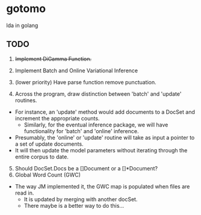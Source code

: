 gotomo
======
lda in golang

## TODO
1. ~~Implement DiGamma Function.~~   
2. Implement Batch and Online Variational Inference
3. (lower priority) Have parse function remove punctuation. 

4. Across the program, draw distinction between 'batch' and 'update' routines.
  * For instance, an 'update' method would add documents to a DocSet and increment the appropriate counts.
	* Similarly, for the eventual inference package, we will have functionality for 'batch' and 'online' inference.
  * Presumably, the 'online' or 'update' routine will take as input a pointer to a set of update documents.
  * It will then update the model parameters without iterating through the entire corpus to date. 

5. Should DocSet.Docs be a []Document or a []*Document?
6. Global Word Count (GWC)
  * The way JM implemented it, the GWC map is populated when files are read in.
	* It is updated by merging with another docSet. 
	* There maybe is a better way to do this... 

